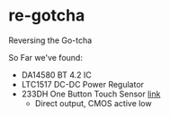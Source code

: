 # re-gotcha
Reversing the Go-tcha

So Far we've found: 
* DA14580 BT 4.2 IC
* LTC1517 DC-DC Power Regulator
* 233DH One Button Touch Sensor  [link](http://uglyduck.vajn.icu/PDF/sensors/touch/233DH.pdf)
  * Direct output, CMOS active low 
